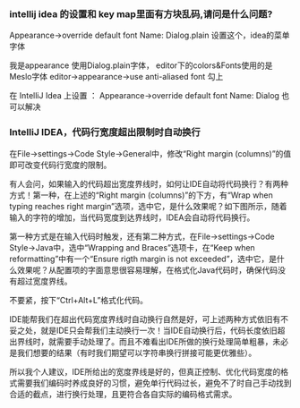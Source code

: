 
### intellij idea 的设置和 key map里面有方块乱码,请问是什么问题?


Appearance->override default font 
Name: Dialog.plain
设置这个，idea的菜单字体

我是appearance 使用Dialog.plain字体， editor下的colors&Fonts使用的是Meslo字体
editor->appearance->use anti-aliased font 勾上

在 IntelliJ Idea 上设置 ：
Appearance->override default font 
Name: Dialog 
也可以解决

### IntelliJ IDEA，代码行宽度超出限制时自动换行

在File->settings->Code Style->General中，修改“Right margin (columns)”的值即可改变代码行宽度的限制。

有人会问，如果输入的代码超出宽度界线时，如何让IDE自动将代码换行？有两种方式！第一种，在上述的“Right margin (columns)”的下方，有“Wrap when typing reaches right margin”选项，选中它，是什么效果呢？如下图所示，随着输入的字符的增加，当代码宽度到达界线时，IDEA会自动将代码换行。

第一种方式是在输入代码时触发，还有第二种方式，在File->settings->Code Style->Java中，选中“Wrapping and Braces”选项卡，在“Keep when reformatting”中有一个“Ensure rigth margin is not exceeded”，选中它，是什么效果呢？从配置项的字面意思很容易理解，在格式化Java代码时，确保代码没有超过宽度界线。

不要紧，按下“Ctrl+Alt+L”格式化代码。 


IDE能帮我们在超出代码宽度界线时自动换行自然是好，可上述两种方式依旧有不妥之处，就是IDE只会帮我们主动换行一次！当IDE自动换行后，代码长度依旧超出界线时，就需要手动处理了。而且不难看出IDE所做的换行处理简单粗暴，未必是我们想要的结果（有时我们期望可以字符串换行拼接可能更优雅些）。

所以我个人建议，IDE所给出的宽度界线是好的，但真正控制、优化代码宽度的格式需要我们编码时养成良好的习惯，避免单行代码过长，避免不了时自己手动找到合适的截点，进行换行处理，且更符合各自实际的编码格式需求。
